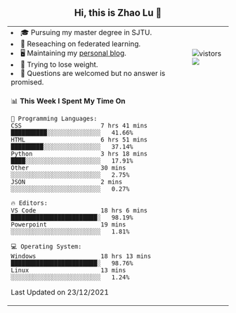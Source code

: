 <h2 align="center"> Hi, this is Zhao Lu 👋</h2>

<table style="overflow:hidden;">
    <tr> 
        <td>
            <li>🎓 Pursuing my master degree in SJTU.</li>
            <li>🌱 Reseaching on federated learning.</li>
            <li>🖥️ Maintaining my <a href="https://ifarewell.xyz">personal blog</a>.</li>
            <li>💪 Trying to lose weight.</li>
            <li>💬 Questions are welcomed but no answer is promised.</li> 
        </td>
        <td>
            <img src="https://visitor-badge.glitch.me/badge?page_id=ifarewell" alt="vistors" />
        <br>
          <img src="https://github-readme-stats.vercel.app/api?username=ifarewell&theme=graywhite&hide=prs,contribs&show_icons=true&hide_border=true&icon_color=CE1D2D&text_color=718096&bg_color=ffffff&hide_title=true" />
        </td>
    </tr>
    <tr>
        <td colspan="2">
            
<!--START_SECTION:waka-->
📊 **This Week I Spent My Time On** 

```text
💬 Programming Languages: 
CSS                      7 hrs 41 mins       ██████████░░░░░░░░░░░░░░░   41.66% 
HTML                     6 hrs 51 mins       █████████░░░░░░░░░░░░░░░░   37.14% 
Python                   3 hrs 18 mins       ████░░░░░░░░░░░░░░░░░░░░░   17.91% 
Other                    30 mins             ░░░░░░░░░░░░░░░░░░░░░░░░░   2.75% 
JSON                     2 mins              ░░░░░░░░░░░░░░░░░░░░░░░░░   0.27%

🔥 Editors: 
VS Code                  18 hrs 6 mins       ████████████████████████░   98.19% 
Powerpoint               19 mins             ░░░░░░░░░░░░░░░░░░░░░░░░░   1.81%

💻 Operating System: 
Windows                  18 hrs 13 mins      ████████████████████████░   98.76% 
Linux                    13 mins             ░░░░░░░░░░░░░░░░░░░░░░░░░   1.24%

```


 Last Updated on 23/12/2021
<!--END_SECTION:waka-->
            
</td></tr>
</table>

